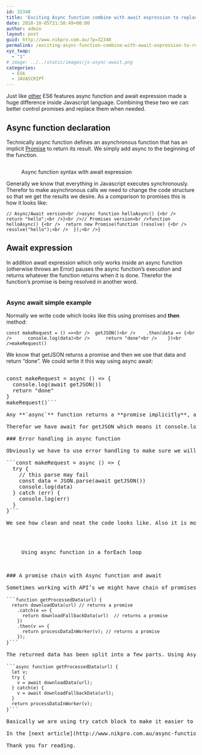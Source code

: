 ```yaml
---
id: 32348
title: 'Exciting Async function combine with await expression to replace promises in ES6: part 1'
date: 2018-10-05T21:58:49+00:00
author: admin
layout: post
guid: http://www.nikpro.com.au/?p=32348
permalink: /exciting-async-function-combine-with-await-expression-to-replace-promises-in-es6-part-1/
xyz_twap:
  - "1"
# image: ../../static/images/js-async-await.png
categories:
  - ES6
  - JAVASCRIPT
---
```

Just like [other](http://www.nikpro.com.au/javascript-es6-modern-rest-parameters-are-explained-with-examples/) ES6 features async function and await expression made a huge difference inside Javascript language. Combining these two we can better control promises and replace them when needed.

## Async function declaration

Technically async function defines an asynchronous function that has an implicit [Promise](http://www.nikpro.com.au/what-are-promises-and-how-to-use-them-in-javascript/) to return its result. We simply add async to the beginning of the function.<figure class="wp-block-image">

<img src="http://www.nikpro.com.auasyncawaitsyntaax.png" alt="" class="wp-image-32349" srcset="http://testgatsby.localasyncawaitsyntaax.png 1280w, http://testgatsby.localasyncawaitsyntaax-300x94.png 300w, http://testgatsby.localasyncawaitsyntaax-768x240.png 768w, http://testgatsby.localasyncawaitsyntaax-1024x320.png 1024w" sizes="(max-width: 1280px) 100vw, 1280px" /> <figcaption>Async function syntax with await expression</figcaption></figure> 

Generally we know that everything in Javascript executes synchronously. Therefor to make asynchronous calls we need to change the code structure so that we get the results we desire. As a comparison to promises this is how it looks like:

```// Async/Await version<br />async function helloAsync() {<br />  return "hello";<br />}<br />// Promises version<br />function helloAsync() {<br />  return new Promise(function (resolve) {<br />    resolve("hello");<br />  });<br />}```

## Await expression

In addition await expression which only works inside an async function (otherwise throws an Error) pauses the async function&#8217;s execution and returns whatever the function returns when it is done. Therefor the function&#8217;s promise is being resolved in another word.<figure class="wp-block-image">

<img src="http://www.nikpro.com.auasync-javascript.jpg" alt="" class="wp-image-32351" srcset="http://testgatsby.localasync-javascript.jpg 1050w, http://testgatsby.localasync-javascript-300x103.jpg 300w, http://testgatsby.localasync-javascript-768x263.jpg 768w, http://testgatsby.localasync-javascript-1024x351.jpg 1024w" sizes="(max-width: 1050px) 100vw, 1050px" /> </figure> 

### Async await simple example

Normally we write code which looks like this using promises and **then** method:

```const makeRequest = () =><br />  getJSON()<br />    .then(data => {<br />      console.log(data)<br />      return "done"<br />    })<br />makeRequest()```

We know that getJSON returns a promise and then we use that data and return &#8220;done&#8221;. We could write it this way using async await:

<pre class="wp-block-preformatted"><br />const makeRequest = async () => {<br />  console.log(await getJSON())<br />  return "done"<br />}<br />makeRequest()```

Any **`async`** function returns a **promise implicitly**, and the **resolve value of the promise will be whatever you `return` from the function** (which is the string `"done"` in this case).

Therefor we have await for getJSON which means it console.log waits until getJSON resolves its promise and returns its value.

### Error handling in async function

Obviously we have to use error handling to make sure we will catch unwanted results and errors. One of the best ways is to put the code in the old try and catch block:

```const makeRequest = async () => {<br />  try {<br />    // this parse may fail<br />    const data = JSON.parse(await getJSON())<br />    console.log(data)<br />  } catch (err) {<br />    console.log(err)<br />  }<br />}```

We see how clean and neat the code looks like. Also it is more maintainable and easy to understand.<figure class="wp-block-image">

<img src="http://www.nikpro.com.auasync-await-foreach.png" alt="" class="wp-image-32352" srcset="http://testgatsby.localasync-await-foreach.png 1068w, http://testgatsby.localasync-await-foreach-300x129.png 300w, http://testgatsby.localasync-await-foreach-768x329.png 768w, http://testgatsby.localasync-await-foreach-1024x439.png 1024w" sizes="(max-width: 1068px) 100vw, 1068px" /> <figcaption>Using async function in a forEach loop</figcaption></figure> 

### A promise chain with Async function and await

Sometimes working with API&#8217;s we might have chain of promises. Imagine <a href="https://developer.mozilla.org/en-US/docs/Web/JavaScript/Reference/Statements/async_function" target="_blank" rel="noopener noreferrer">this code</a>:

```<code>function getProcessedData(url) {
  return downloadData(url) // returns a promise
    .catch(e => {
      return downloadFallbackData(url)  // returns a promise
    })
    .then(v => {
      return processDataInWorker(v); // returns a promise
    });
}</code>```

The returned data has been split into a few parts. Using Async function and its await expression we could change the code to below:

```<code>async function getProcessedData(url) {
  let v;
  try {
    v = await downloadData(url); 
  } catch(e) {
    v = await downloadFallbackData(url);
  }
  return processDataInWorker(v);
}</code>```

Basically we are using try catch block to make it easier to manage. The important note here is the return value of async function does not have await on it because it implicitly wrapped in Promise.Resolve.

In the [next article](http://www.nikpro.com.au/async-function-and-await-expression-combine-with-promise-all-explained-part-2/) I will demonstrate this subject with more advanced examples.

Thank you for reading.